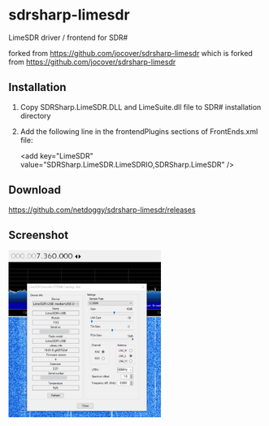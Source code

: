 # sdrsharp-limesdr

LimeSDR driver / frontend for SDR#

forked from https://github.com/jocover/sdrsharp-limesdr 
which is forked from https://github.com/jocover/sdrsharp-limesdr

## Installation

1. Copy SDRSharp.LimeSDR.DLL and LimeSuite.dll file to SDR# installation directory
2. Add the following line in the frontendPlugins sections of FrontEnds.xml file:

	&lt;add key="LimeSDR" value="SDRSharp.LimeSDR.LimeSDRIO,SDRSharp.LimeSDR" /&gt;
	
## Download
https://github.com/netdoggy/sdrsharp-limesdr/releases

## Screenshot 
<img width="300" src="https://raw.githubusercontent.com/netdoggy/sdrsharp-limesdr/master/SDRSharp.LimeSDR/SettingsScreen.jpg" />
